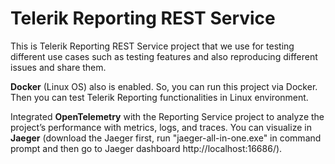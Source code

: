 # Telerik Reporting REST Service
This is Telerik Reporting REST Service project that we use for testing different use cases such as testing features and also reproducing different issues and share them.

**Docker** (Linux OS) also is enabled. So, you can run this project via Docker. Then you can test Telerik Reporting functionalities in Linux environment.

Integrated **OpenTelemetry** with the Reporting Service project to analyze the project’s performance with metrics, logs, and traces. You can visualize in **Jaeger** (download the Jaeger first, run "jaeger-all-in-one.exe" in command prompt and then go to Jaeger dashboard http://localhost:16686/).


